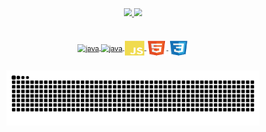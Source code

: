 <div align="center">
  <a href="https://github.com/Apenas-Gabriel">
  <img height="140em" src="https://github-readme-stats-sigma-five.vercel.app/api?username=Apenas-Gabriel&show_icons=true&theme=midnight-purple&include_all_commits=true&count_private=true"/>
  <img height="140em" src="https://github-readme-stats-sigma-five.vercel.app/api/top-langs/?username=Apenas-Gabriel&layout=compact&langs_count=7&theme=midnight-purple"/>
</div>

 ## 
 <br>
<div align="center">
  <img align="center" alt="java" height="30" width="40" src="https://cdn.jsdelivr.net/gh/devicons/devicon@latest/icons/lua/lua-original.svg" />
  <img align="center" alt="java" height="30" width="40" src="https://cdn.jsdelivr.net/gh/devicons/devicon/icons/java/java-original-wordmark.svg" />
  <img align="center" alt="Js" height="30" width="40" src="https://raw.githubusercontent.com/devicons/devicon/master/icons/javascript/javascript-plain.svg">
  <img align="center" alt="HTML" height="30" width="40" src="https://raw.githubusercontent.com/devicons/devicon/master/icons/html5/html5-original.svg">
  <img align="center" alt="CSS" height="30" width="40" src="https://raw.githubusercontent.com/devicons/devicon/master/icons/css3/css3-original.svg">
</div>

 ## 
 
<picture>
  <source media="(prefers-color-scheme: dark)" srcset="https://raw.githubusercontent.com/Apenas-Gabriel/Apenas-Gabriel/output/github-contribution-grid-snake-dark.svg">
  <source media="(prefers-color-scheme: light)" srcset="https://raw.githubusercontent.com/Apenas-Gabriel/Apenas-Gabriel/output/github-contribution-grid-snake.svg">
  <img alt="github contribution grid snake animation" src="https://raw.githubusercontent.com/Apenas-Gabriel/Apenas-Gabriel/output/github-contribution-grid-snake.svg">
</picture>
